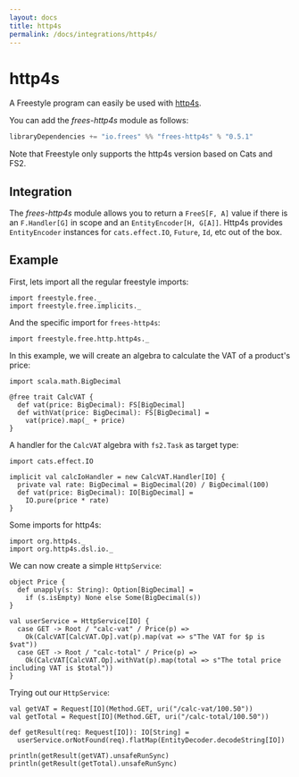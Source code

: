 ```yaml
---
layout: docs
title: http4s
permalink: /docs/integrations/http4s/
---
```


# http4s

A Freestyle program can easily be used with [http4s](http://http4s.org/).

You can add the _frees-http4s_ module as follows:

[comment]: # (Start Replace)

```scala
libraryDependencies += "io.frees" %% "frees-http4s" % "0.5.1"
```

[comment]: # (End Replace)

Note that Freestyle only supports the http4s version based on Cats and FS2.

## Integration

The _frees-http4s_ module allows you to return a `FreeS[F, A]` value if there is an `F.Handler[G]` in scope and an `EntityEncoder[H, G[A]]`. Http4s provides `EntityEncoder` instances for `cats.effect.IO`, `Future`, `Id`, etc out of the box.

## Example

First, lets import all the regular freestyle imports:

```tut:silent
import freestyle.free._
import freestyle.free.implicits._
```

And the specific import for `frees-http4s`:

```tut:silent
import freestyle.free.http.http4s._
```

In this example, we will create an algebra to calculate the VAT of a product's price:

```tut:book
import scala.math.BigDecimal

@free trait CalcVAT {
  def vat(price: BigDecimal): FS[BigDecimal]
  def withVat(price: BigDecimal): FS[BigDecimal] =
    vat(price).map(_ + price)
}
```

A handler for the `CalcVAT` algebra with `fs2.Task` as target type:

```tut:book
import cats.effect.IO

implicit val calcIoHandler = new CalcVAT.Handler[IO] {
  private val rate: BigDecimal = BigDecimal(20) / BigDecimal(100)
  def vat(price: BigDecimal): IO[BigDecimal] =
    IO.pure(price * rate)
}
```

Some imports for http4s:

```tut:silent
import org.http4s._
import org.http4s.dsl.io._
```

We can now create a simple `HttpService`:

```tut:book
object Price {
  def unapply(s: String): Option[BigDecimal] =
    if (s.isEmpty) None else Some(BigDecimal(s))
}

val userService = HttpService[IO] {
  case GET -> Root / "calc-vat" / Price(p) =>
    Ok(CalcVAT[CalcVAT.Op].vat(p).map(vat => s"The VAT for $p is $vat"))
  case GET -> Root / "calc-total" / Price(p) =>
    Ok(CalcVAT[CalcVAT.Op].withVat(p).map(total => s"The total price including VAT is $total"))
}
```

Trying out our `HttpService`:

```tut:book
val getVAT = Request[IO](Method.GET, uri("/calc-vat/100.50"))
val getTotal = Request[IO](Method.GET, uri("/calc-total/100.50"))

def getResult(req: Request[IO]): IO[String] =
  userService.orNotFound(req).flatMap(EntityDecoder.decodeString[IO])

println(getResult(getVAT).unsafeRunSync)
println(getResult(getTotal).unsafeRunSync)
```